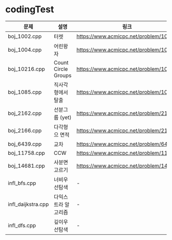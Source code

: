 # codingTest

| 문제 | 설명 | 링크|
|---|---|---|
|boj_1002.cpp| 터렛 |https://www.acmicpc.net/problem/1002|
|boj_1004.cpp| 어린왕자 |https://www.acmicpc.net/problem/1004|
|boj_10216.cpp| Count Circle Groups|https://www.acmicpc.net/problem/10216|
|boj_1085.cpp| 직사각형에서 탈출 |https://www.acmicpc.net/problem/1085|
|boj_2162.cpp| 선분그룹 (yet)|https://www.acmicpc.net/problem/2162|
|boj_2166.cpp| 다각형으 면적 |https://www.acmicpc.net/problem/2166|
|boj_6439.cpp| 교차 | https://www.acmicpc.net/problem/6439|
|boj_11758.cpp| CCW |https://www.acmicpc.net/problem/11758|
|boj_14681.cpp| 사분면고르기 |https://www.acmicpc.net/problem/14681|
|infl_bfs.cpp| 너비우선탐색 |-|
|infl_daijkstra.cpp| 다익스트라 알고리즘|-|
|infl_dfs.cpp | 깊이우선탐색|-|
